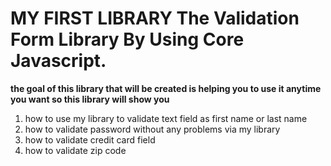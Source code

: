 # MY FIRST LIBRARY The Validation Form Library By Using Core Javascript.
**the goal of this library that will be created is helping you to use it anytime you want so this library will show you** 
1. how to use my library to validate text field as first name or last name 
2. how to validate password without any problems via my library
3. how to validate credit card field 
4. how to validate zip code  
